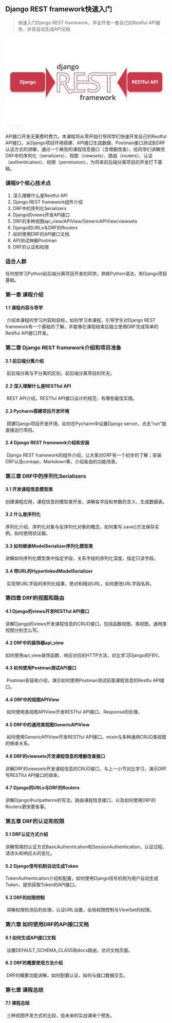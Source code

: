## Django REST framework快速入门

> 快速入门Django REST framework，学会开发一套自己的Restful API服务，并且自动生成API文档

![drf-tutorial](./static/drf-tutorial.png)

​	API接口开发无需费时费力，本课程将从零开始引导同学们快速开发自己的Restful  API接口，从Django项目环境搭建、API接口生成数据、Postman接口测试到DRF认证方式的讲解，通过一个典型的课程信息接口（含增删改查），给同学们讲解完DRF中的序列化（serializers）、视图（viewsets）、路由（routers）、认证（authentication）、权限（permission），为将来前后端分离项目的开发打下基础。

### 课程9个核心技术点

1.  深入理解什么是Restful API
2.  Django REST framework组件介绍
3.  DRF中的序列化Serializers
4.  Django的views开发API接口
5.  DRF的多种视图api_view/APIView/GenericAPIView/viewsets
6.  Django的URLs与DRF的Routers
7.  如何使用DRF的API接口文档
8.  API测试神器Postman
9.  DRF的认证和权限

### 适合人群


​	任何想学习Python前后端分离项目开发的同学。熟练Python语法，有Django项目基础。

### 第一章 课程介绍

#### 1.1 课程内容与导学

​	介绍本课程的学习内容和目标，如何学习本课程，引导学生对Django REST framework有一个基础的了解，并能够在课程结束后独立使用DRF完成简单的Restful API接口开发。

### 第二章 Django REST framework介绍和项目准备

#### 2.1 前后端分离介绍

​	前后端分离与不分离的区别，前后端分离项目的优劣。

#### 2.2 深入理解什么是RESTful API

​	REST  API介绍，RESTful API接口设计的规范，有哪些最佳实践。

#### 2.3 Pycharm搭建项目开发环境

​	搭建Django项目开发环境，如何在Pycharm中设置Django  server，点击“run”就直接运行项目。

#### 2.4 Django REST framework介绍和安装

​	Django  REST framework的组件介绍，让大家对DRF有一个初步的了解；安装DRF以及coreapi，Markdown等，介绍各自的功能场景。

### 第三章 DRF中的序列化Serializers

#### 3.1 开发课程信息模型类

​	创建课程应用，课程信息的模型类开发，讲解各字段和参数的含义，生成数据表。

#### 3.2 什么是序列化

​	序列化介绍，序列化对象与反序列化对象的概念，如何重写.save()方法保存实例，如何使用验证器。

#### 3.3 如何继承ModelSerializer序列化模型类

​	讲解如何序列化模型类中指定字段，关系字段的序列化深度，指定只读字段。

#### 3.4 带URL的HyperlinkedModelSerializer

​	实现带URL字段的序列化结果，绝对和相对URL，如何更改URL字段名称。

### 第四章 DRF的视图和路由

#### 4.1 Django的views开发RESTful  API接口

​	讲解Django的views开发课程信息的CRUD接口，包括函数视图，类视图，通用类视图分别怎么写。

#### 4.2 DRF中的装饰器api_view

​	如何使用api_view装饰函数，响应对应的HTTP方法，对比学习Django的FBV。

#### 4.3 如何使用Postman测试API接口

​	Postman安装和介绍，演示如何使用Postman测试前面课程信息的Restfu  API接口。

#### 4.4 DRF中的视图APIView

​	如何使用类视图APIView开发RESTful  API接口，Response的处理。

#### 4.5 DRF中的通用类视图GenericAPIView

​	如何使用GenericAPIView开发RESTful  API接口，mixin与多种通用CRUD类视图的继承关系。

#### 4.6 DRF的viewsets开发课程信息的增删改查接口

​	讲解DRF的viewsets开发课程信息的CRUD接口，与上一小节对比学习，演示DRF写RESTful  API接口的效率。

#### 4.7 Django的URLs与DRF的Routers

​	讲解Django中urlpatterns的写法，路由课程信息接口，以及如何使用DRF的Routers更快更省事。

### 第五章 DRF的认证和权限

#### 5.1 DRF认证方式介绍

​	讲解常用的认证方式BasicAuthentication和SessionAuthentication，认证过程，请求头和响应头的变化。

#### 5.2 Django信号机制自动生成Token

​	TokenAuthentication介绍和配置，如何使用Django信号机制为用户自动生成Token，提供获取Token的API接口。

#### 5.3 DRF的权限控制

​	讲解权限检测后的处理，认证URL设置，全局权限控制与ViewSet的权限。

### 第六章 如何使用DRF的API接口文档

#### 6.1 如何生成API接口文档

​	设置DEFAULT_SCHEMA_CLASS和docs路由，访问文档页面。

#### 6.2 DRF的概要使用方法介绍

​	DRF的概要功能讲解，如何配置认证，如何与接口数据交互。

### 第七章 课程总结

#### 7.1 课程总结

​	三种视图开发方式的比较，给未来的实战课来个预告。







